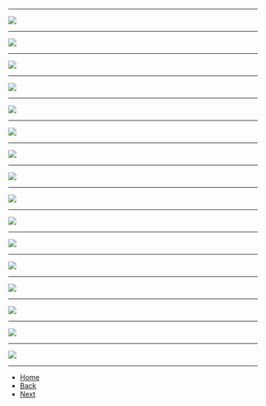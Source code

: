 ***  
![](./slides/4-0_PointsCover.JPG)
*** 
![](./slides/4-1_Points4Success.JPG)
*** 
![](./slides/4-2_Domain.JPG)
*** 
![](./slides/4-3_Formation.JPG)
*** 
![](./slides/4-4_Formation.JPG)
*** 
![](./slides/4-5_FormationExample.JPG)
*** 
![](./slides/4-6_12FactorApp.JPG)
*** 
![](./slides/4-7_12FactorApp.JPG)
*** 
![](./slides/4-8_GoMacroFirst.JPG)
*** 
![](./slides/4-9_MonolithFirst.JPG)
*** 
![](./slides/4-10_DevOpsRediness.JPG)
*** 
![](./slides/4-11_StranglerFig.JPG)
*** 
![](./slides/4-12_StranglerFig.JPG)
*** 
![](./slides/4-13_DecoupleCoreCapabilities.JPG)
*** 
![](./slides/4-14_Dependency.JPG)
*** 
![](./slides/4-15_Dependency.JPG)
*** 
- [Home](./README.md)
- [Back](./3_Overview)
- [Next](./5_Summary.md)